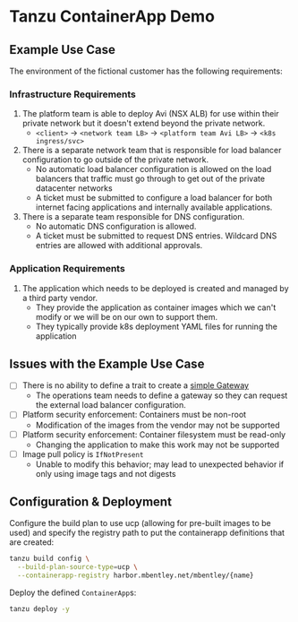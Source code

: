 # Tanzu ContainerApp Demo

## Example Use Case

The environment of the fictional customer has the following requirements:

### Infrastructure Requirements

1. The platform team is able to deploy Avi (NSX ALB) for use within their private network but it doesn't extend beyond the private network.
    * `<client>` -> `<network team LB>` -> `<platform team Avi LB>` -> `<k8s ingress/svc>`
1. There is a separate network team that is responsible for load balancer configuration to go outside of the private network.
    * No automatic load balancer configuration is allowed on the load balancers that traffic must go through to get out of the private datacenter networks
    * A ticket must be submitted to configure a load balancer for both internet facing applications and internally available applications.
1. There is a separate team responsible for DNS configuration.
    * No automatic DNS configuration is allowed.
    * A ticket must be submitted to request DNS entries. Wildcard DNS entries are allowed with additional approvals.

### Application Requirements

1. The application which needs to be deployed is created and managed by a third party vendor.
    * They provide the application as container images which we can't modify or we will be on our own to support them.
    * They typically provide k8s deployment YAML files for running the application

## Issues with the Example Use Case

* [ ] There is no ability to define a trait to create a [simple Gateway](./manually_created/example-gateway.yaml)
    * The operations team needs to define a gateway so they can request the external load balancer configuration.
* [ ] Platform security enforcement: Containers must be non-root
    * Modification of the images from the vendor may not be supported
* [ ] Platform security enforcement: Container filesystem must be read-only
    * Changing the application to make this work may not be supported
* [ ] Image pull policy is `IfNotPresent`
    * Unable to modify this behavior; may lead to unexpected behavior if only using image tags and not digests

## Configuration & Deployment

Configure the build plan to use ucp (allowing for pre-built images to be used) and specify the registry path to put the containerapp definitions that are created:

```bash
tanzu build config \
  --build-plan-source-type=ucp \
  --containerapp-registry harbor.mbentley.net/mbentley/{name}
```

Deploy the defined `ContainerApp`s:

```bash
tanzu deploy -y
```
